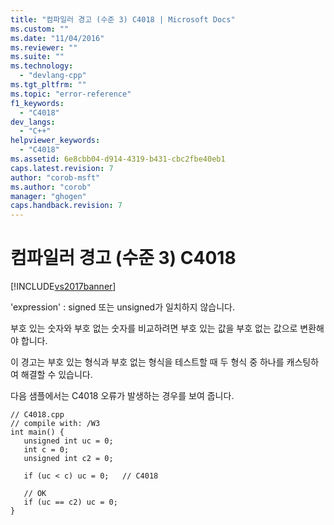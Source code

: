 ```yaml
---
title: "컴파일러 경고 (수준 3) C4018 | Microsoft Docs"
ms.custom: ""
ms.date: "11/04/2016"
ms.reviewer: ""
ms.suite: ""
ms.technology: 
  - "devlang-cpp"
ms.tgt_pltfrm: ""
ms.topic: "error-reference"
f1_keywords: 
  - "C4018"
dev_langs: 
  - "C++"
helpviewer_keywords: 
  - "C4018"
ms.assetid: 6e8cbb04-d914-4319-b431-cbc2fbe40eb1
caps.latest.revision: 7
author: "corob-msft"
ms.author: "corob"
manager: "ghogen"
caps.handback.revision: 7
---
```

# 컴파일러 경고 (수준 3) C4018
[!INCLUDE[vs2017banner](../../assembler/inline/includes/vs2017banner.md)]

'expression' : signed 또는 unsigned가 일치하지 않습니다.  
  
 부호 있는 숫자와 부호 없는 숫자를 비교하려면 부호 있는 값을 부호 없는 값으로 변환해야 합니다.  
  
 이 경고는 부호 있는 형식과 부호 없는 형식을 테스트할 때 두 형식 중 하나를 캐스팅하여 해결할 수 있습니다.  
  
 다음 샘플에서는 C4018 오류가 발생하는 경우를 보여 줍니다.  
  
```  
// C4018.cpp  
// compile with: /W3  
int main() {  
   unsigned int uc = 0;  
   int c = 0;  
   unsigned int c2 = 0;  
  
   if (uc < c) uc = 0;   // C4018  
  
   // OK  
   if (uc == c2) uc = 0;  
}  
```